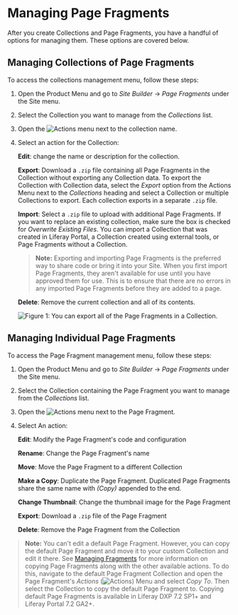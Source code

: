 # Managing Page Fragments

After you create Collections and Page Fragments, you have a handful of options for managing them. These options are covered below.

## Managing Collections of Page Fragments

To access the collections management menu, follow these steps:

1.  Open the Product Menu and go to *Site Builder* &rarr; *Page Fragments* under the Site menu.

2.  Select the Collection you want to manage from the *Collections* list.

3.  Open the ![Actions](../../../images/icon-actions.png) menu next to the collection name.
 
4.  Select an action for the Collection:

    **Edit**: change the name or description for the collection.

    **Export**: Download a `.zip` file containing all Page Fragments in the Collection without exporting any Collection data. To export the Collection with Collection data, select the *Export* option from the Actions Menu next to the *Collections* heading and select a Collection or multiple Collections to export. Each collection exports in a separate `.zip` file.

    **Import**: Select a `.zip` file to upload with additional Page Fragments. If you want to replace an existing collection, make sure the box is checked for *Overwrite Existing Files*. You can import a Collection that was created in Liferay Portal, a Collection created using external tools, or Page Fragments without a Collection.
    
    >**Note:** Exporting and importing Page Fragments is the preferred way to share code or bring it into your Site. When you first import Page Fragments, they aren't available for use until you have approved them for use. This is to ensure that there are no errors in any imported Page Fragments before they are added to a page.

    **Delete**: Remove the current collection and all of its contents.

    ![Figure 1: You can export all of the Page Fragments in a Collection.](./images/01.png)

## Managing Individual Page Fragments

To access the Page Fragment management menu, follow these steps:

1.  Open the Product Menu and go to *Site Builder* &rarr; *Page Fragments* under the Site menu.

2.  Select the Collection containing the Page Fragment you want to manage from the *Collections* list.
 
3.  Open the ![Actions](../../../images/icon-actions.png) menu next to the Page Fragment.

4.  Select An action:

    **Edit**: Modify the Page Fragment's code and configuration
    
    **Rename**: Change the Page Fragment's name
    
    **Move**: Move the Page Fragment to a different Collection
    
    **Make a Copy**: Duplicate the Page Fragment. Duplicated Page Fragments share the same name with *(Copy)* appended to the end.
    
    **Change Thumbnail**: Change the thumbnail image for the Page Fragment
    
    **Export**: Download a `.zip` file of the Page Fragment
    
    **Delete**: Remove the Page Fragment from the Collection

>**Note:** You can't edit a default Page Fragment. However, you can copy the default Page Fragment and move it to your custom Collection and edit it there. See [Managing Fragments](./03-managing-page-fragments.md) for more information on copying Page Fragments along with the other available actions. To do this, navigate to the default Page Fragment Collection and open the Page Fragment's *Actions* (![Actions](../../../images/icon-actions.png)) Menu and select *Copy To*. Then select the Collection to copy the default Page Fragment to. Copying default Page Fragments is available in Liferay DXP 7.2 SP1+ and Liferay Portal 7.2 GA2+.